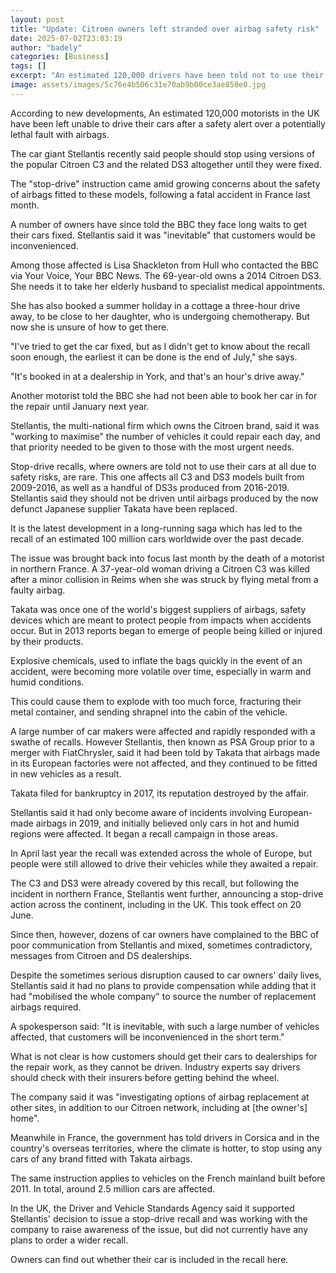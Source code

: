 ```yaml
---
layout: post
title: "Update: Citroen owners left stranded over airbag safety risk"
date: 2025-07-02T23:03:19
author: "badely"
categories: [Business]
tags: []
excerpt: "An estimated 120,000 drivers have been told not to use their vehicles following a fatal accident in France."
image: assets/images/5c76e4b506c31e70ab9b00ce3ae850e0.jpg
---
```


According to new developments, An estimated 120,000 motorists in the UK have been left unable to drive their cars after a safety alert over a potentially lethal fault with airbags.

The car giant Stellantis recently said people should stop using versions of the popular Citroen C3 and the related DS3 altogether until they were fixed.

The "stop-drive" instruction came amid growing concerns about the safety of airbags fitted to these models, following a fatal accident in France last month.

A number of owners have since told the BBC they face long waits to get their cars fixed. Stellantis said it was "inevitable" that customers would be inconvenienced.

Among those affected is Lisa Shackleton from Hull who contacted the BBC via Your Voice, Your BBC News. The 69-year-old owns a 2014 Citroen DS3. She needs it to take her elderly husband to specialist medical appointments.

She has also booked a summer holiday in a cottage a three-hour drive away, to be close to her daughter, who is undergoing chemotherapy. But now she is unsure of how to get there.

"I've tried to get the car fixed, but as I didn't get to know about the recall soon enough, the earliest it can be done is the end of July," she says.

"It's booked in at a dealership in York, and that's an hour's drive away."

Another motorist told the BBC she had not been able to book her car in for the repair until January next year.

Stellantis, the multi-national firm which owns the Citroen brand, said it was "working to maximise" the number of vehicles it could repair each day, and that priority needed to be given to those with the most urgent needs.

Stop-drive recalls, where owners are told not to use their cars at all due to safety risks, are rare. This one affects all C3 and DS3 models built from 2009-2016, as well as a handful of DS3s produced from 2016-2019. Stellantis said they should not be driven until airbags produced by the now defunct Japanese supplier Takata have been replaced.

It is the latest development in a long-running saga which has led to the recall of an estimated 100 million cars worldwide over the past decade.

The issue was brought back into focus last month by the death of a motorist in northern France. A 37-year-old woman driving a Citroen C3 was killed after a minor collision in Reims when she was struck by flying metal from a faulty airbag.

Takata was once one of the world's biggest suppliers of airbags, safety devices which are meant to protect people from impacts when accidents occur. But in 2013 reports began to emerge of people being killed or injured by their products. 

Explosive chemicals, used to inflate the bags quickly in the event of an accident, were becoming more volatile over time, especially in warm and humid conditions.

This could cause them to explode with too much force, fracturing their metal container, and sending shrapnel into the cabin of the vehicle.

A large number of car makers were affected and rapidly responded with a swathe of recalls. However Stellantis, then known as PSA Group prior to a merger with FiatChrysler, said it had been told by Takata that airbags made in its European factories were not affected, and they continued to be fitted in new vehicles as a result.

Takata filed for bankruptcy in 2017, its reputation destroyed by the affair.

Stellantis said it had only become aware of incidents involving European-made airbags in 2019, and initially believed only cars in hot and humid regions were affected. It began a recall campaign in those areas.

In April last year the recall was extended across the whole of Europe, but people were still allowed to drive their vehicles while they awaited a repair.

The C3 and DS3 were already covered by this recall, but following the incident in northern France, Stellantis went further, announcing a stop-drive action across the continent, including in the UK. This took effect on 20 June. 

Since then, however, dozens of car owners have complained to the BBC of poor communication from Stellantis and mixed, sometimes contradictory, messages from Citroen and DS dealerships.

Despite the sometimes serious disruption caused to car owners' daily lives, Stellantis said it had no plans to provide compensation while adding that it had "mobilised the whole company" to source the number of replacement airbags required.

A spokesperson said: "It is inevitable, with such a large number of vehicles affected, that customers will be inconvenienced in the short term."

What is not clear is how customers should get their cars to dealerships for the repair work, as they cannot be driven. Industry experts say drivers should check with their insurers before getting behind the wheel.

The company said it was "investigating options of airbag replacement at other sites, in addition to our Citroen network, including at [the owner's] home".

Meanwhile in France, the government has told drivers in Corsica and in the country's overseas territories, where the climate is hotter, to stop using any cars of any brand fitted with Takata airbags.

The same instruction applies to vehicles on the French mainland built before 2011. In total, around 2.5 million cars are affected.

In the UK, the Driver and Vehicle Standards Agency said it supported Stellantis' decision to issue a stop-drive recall and was working with the company to raise awareness of the issue, but did not currently have any plans to order a wider recall.

Owners can find out whether their car is included in the recall here.

